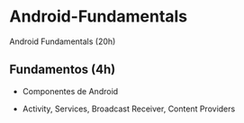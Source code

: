 # Android-Fundamentals
Android Fundamentals (20h)

## Fundamentos (4h)
    
  - Componentes de Android
  
  - Activity, Services, Broadcast Receiver, Content Providers
     

